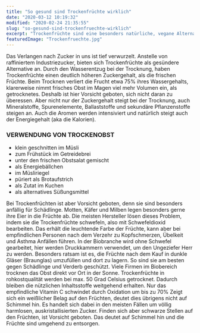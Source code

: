```yaml
---
title: "So gesund sind Trockenfrüchte wirklich"
date: "2020-03-12 10:19:32"
modified: "2020-02-24 21:35:55"
slug: "so-gesund-sind-trockenfruechte-wirklich"
excerpt: "Trockenfrüchte sind eine besonders natürliche, vegane Alternative zu Süßigkeiten. Doch wie gesund sind sie wirklich? "
featuredImage: "Trockenfruechte.jpg"
---
```


Das Verlangen nach Zucker in uns ist tief verwurzelt. Anstelle von raffiniertem Industriezucker, bieten sich Trockenfrüchte als gesündere Alternative an. Durch den Wasserentzug bei der Trocknung, haben Trockenfrüchte einen deutlich höheren Zuckergehalt, als die frischen Früchte. Beim Trocknen verliert die Frucht etwa 75% ihres Wassergehalts, klarerweise nimmt frisches Obst im Magen viel mehr Volumen ein, als getrocknetes. Deshalb ist hier Vorsicht geboten, sich nicht daran zu überessen. Aber nicht nur der Zuckergehalt steigt bei der Trocknung, auch Mineralstoffe, Spurenelemente, Ballaststoffe und sekundäre Pflanzenstoffe steigen an. Auch die Aromen werden intensiviert und natürlich steigt auch der Energiegehalt (aka die Kalorien).

### **VERWENDUNG VON TROCKENOBST** 

*   klein geschnitten im Müsli
*   zum Frühstück im Getreidebrei
*   unter den frischen Obstsalat gemischt
*   als Energiebällchen
*   im Müsliriegel
*   püriert als Brotaufstrich
*   als Zutat im Kuchen
*   als alternatives Süßungsmittel

Bei Trockenfrüchten ist aber Vorsicht geboten, denn sie sind besonders anfällig für Schädlinge. Motten, Käfer und Milben legen besonders gerne ihre Eier in die Früchte ab. Die meisten Hersteller lösen dieses Problem, indem sie die Trockenfrüchte schwefeln, also mit Schwefeldioxid bearbeiten. Das erhält die leuchtende Farbe der Früchte, kann aber bei empfindlichen Personen nach dem Verzehr zu Kopfschmerzen, Übelkeit und Asthma Anfällen führen. In der Biobranche wird ohne Schwefel gearbeitet, hier werden Druckkammern verwendet, um den Ungeziefer Herr zu werden. Besonders ratsam ist es, die Früchte nach dem Kauf in dunkle Gläser (Braunglas) umzufüllen und dort zu lagern. So sind sie am besten gegen Schädlinge und Verderb geschützt. Viele Firmen im Biobereich trocknen das Obst direkt vor Ort in der Sonne. Trockenfrüchte in rohkostqualität werden bei max. 50 Grad Celsius getrocknet. Dadurch bleiben die nützlichen Inhaltsstoffe weitgehend erhalten. Nur das empfindliche Vitamin C schwindet durch Oxidation um bis zu 70% Zeigt sich ein weißlicher Belag auf den Früchten, deutet dies übrigens nicht auf Schimmel hin. Es handelt sich dabei in den meisten Fällen um völlig harmlosen, auskristallisierten Zucker. Finden sich aber schwarze Stellen auf den Früchten, ist Vorsicht geboten. Das deutet auf Schimmel hin und die Früchte sind umgehend zu entsorgen.